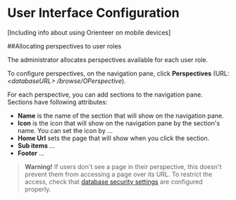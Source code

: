 # User Interface Configuration

[Including info about using Orienteer on mobile devices]

##Allocating perspectives to user roles

The administrator allocates perspectives available for each user role.

To configure perspectives, on the navigation pane, click **Perspectives** (URL: *&lt;databaseURL&gt; /browse/OPerspective*).

For each perspective, you can add sections to the navigation pane. Sections have following attributes:
* **Name** is the name of the section that will show on the navigation pane.
* **Icon** is the icon that will show on the navigation pane by the section's name. You can set the icon by ...
* **Home Url** sets the page that will show when you click the section.
* **Sub items** ...
* **Footer** ...

> **Warning!** If users don't see a page in their perspective, this doesn't prevent them from accessing a page over its URL. To restrict the access, check that [database security settings](https://orienteer.gitbooks.io/orienteer/content/security.html) are configured properly.
